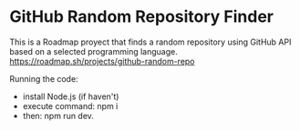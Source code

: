 # GitHub Random Repository Finder

This is a Roadmap proyect that finds a random repository using GitHub API based on a selected programming language.
https://roadmap.sh/projects/github-random-repo

Running the code:
- install Node.js (if haven't)
- execute command: npm i
- then: npm run dev.
